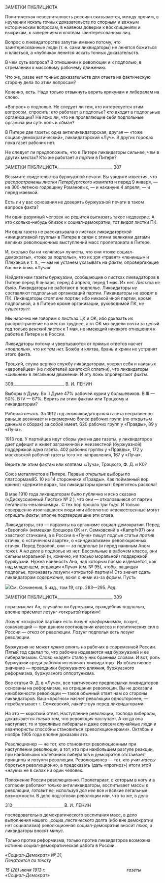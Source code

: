 ЗАМЕТКИ ПУБЛИЦИСТА

Политическая невоспитанность россиян сказывается, между прочим, в неумении ис­кать точных доказательств по спорным и важным историческим вопросам, в наивном доверии к восклицаниям и выкрикам, к заверениям и клятвам заинтересованных лиц.

Вопрос о ликвидаторстве запутан именно потому, что заинтересованные люди (т. е. сами ликвидаторы) не ленятся божиться и клясться, а «публика» ленится искать точных доказательств.

В чем суть вопроса? В отношении к революции и к подполью, в стремлении к массо­вому рабочему движению.

Что же, разве нет точных доказательств для ответа на фактическую сторону дела по этим вопросам?

Конечно, есть. Надо только отвыкнуть верить крикунам и либералам на слово.

«Вопрос» о подполье. Не следует ли тем, кто интересуется этим вопросом, спросить: _кто_ работает в подполье? _кто_ входит в подпольные организации? Не ясно ли, что не проявляющие себя подпольные организации суть ноль и обман?

В Питере две газеты: одна антиликвидаторская, другая — «тоже социал-демократический», ликвидаторский «Луч». В других городах пока газет рабочих нет.

Не следует ли предположить, что в Питере ликвидаторы сильнее, чем в других мес­тах? Кто же работает _в партии_ в Питере?

  

ЗАМЕТКИ ПУБЛИЦИСТА____________________________ 307

Возьмите свидетельства буржуазной печати. Вы увидите известия, что _распростра­нены листки Петербургского комитета_ и перед 9 января, — ив 300-летнюю годовщи­ну Романовых, — и накануне 4 апреля, — и перед маевкой.

Есть ли у вас основания не доверять буржуазной печати в таком вопросе факта?

Ни один разумный человек не решится высказать такое недоверие. А кто сколько-нибудь близок к социал-демократии, тот _видал_ листки ПК.

Ни одна газета не рассказывала о листках ликвидаторской «инициативной группы» в Питере в связи с этими великими датами великих революционных выступлений масс пролетариата в Питере.

И, сколько бы ни «клялись» лучисты, что они «тоже социал-демократы», «тоже за подполье», что их зря «травят» «ленинцы» и Плеханов и т. п., — мы не устанем указы­вать на _факты,_ опровергающие басни и ложь «Луча».

Найдите нам газеты буржуазии, сообщающие о листках ликвидаторов в Питере пе­ред 9 января, перед 4 апреля, перед 1 мая. Их нет. _Листков не было._ Ликвидаторы не работают в подполье. Ликвидаторы _не_ составляют подпольных организаций партии. Ликвидаторы не входят в ПК. Ликвидаторы стоят _вне партии,_ ибо никакой иной пар­тии, кроме подпольной, а в Питере кроме организации, руководимой ПК, _не существу­ет._

Мы нарочно не говорим о листках ЦК и OK, ибо доказать _их_ распространение на местах труднее, а от OK мы видели почти за целый год только _венский_ листок к 1 мая, не имеющий никакого отношения к работе в Питере и в России.

Ликвидаторы потому и увертываются от прямых ответов насчет «подполья», что _их там нет._ Божба и клятва, брань и крики не устранят этого факта.

Троцкий, служа верную службу ликвидаторам, уверял себя и наивных «европейцев» (из любителей азиатской сплетни), что ликвидаторы «сильнее» в легальном движении. И эту ложь опровергают _факты._

  

308__________________________ В. И. ЛЕНИН

Выборы в Думу. Во II Думе 47% рабочей курии у большевиков. В III — 50%. В IV — 67%. Верить ли этим фактам или Троцкому и ликвидаторам?

Рабочая печать. За 1912 год антиликвидаторская газета несравненно раньше возни­кает и неизмеримо более рабочих групп (по открытым данным о сборах) за собой име­ет. 620 рабочих групп у «Правды», 89 у «Луча».

1913 год. У партийцев идут сборы уже на две газеты, у ликвидаторов дает дефицит и живет заграничной и неизвестной (буржуазной) поддержкой _одна_ газета. 402 рабочих группы у «Правды», 172 у московской рабочей газеты того же направления, 167 у «Лу­ча».

Верить ли этим фактам или клятвам «Луча», Троцкого, Ф. Д. и К0?

Союз металлистов в Питере. Первые _открытые_ выборы по платформам95. 10 из 14 сторонники «Правды». Как пойманный вор кричит: «держите вора», так ликвидаторы кричат: берегитесь раскола!

В мае 1910 года ликвидаторам было публично и ясно сказано («Дискуссионный Лис­ток» № 2 ), что они — отколовшиеся от партии легалисты-независимцы . С тех пор прошло _три года._ И только совершенно изолгавшиеся люди или абсолютно невежест­венные могут отрицать _факты,_ вполне подтвердившие эти слова.

Ликвидаторы, это — паразиты на организме социал-демократии. Перед «Европой» (немецкая брошюра OK и г. Семковский в «Kampf»97) они хвастают стачками, а в Рос­сии в «Луче» пишут подлые статьи _против_ стачек, о «стачечном азарте», о «синдика­лизме» революционных стачек. Перед Европой, они — _за_ подполье (и перед наивным Аном тоже). А _на деле_ в подполье их нет. Бессильные в рабочем классе, они сильны моральной (и, конечно, _не только_ моральной) поддержкой буржуазии. Нужна наив­ность Ана, над которым прямо издевается, как над младенцем, редакция «Луча» (см. № 95), чтобы, защищая подполье, признавать лозунги «открытой партии»! Это значит сдать ликвидаторам _содержание,_ воюя с ними из-за _формы._ Пусть

![](file:///C:/Users/bot32/AppData/Local/Temp/msohtmlclip1/01/clip_image001.png)См. Сочинения, 5 изд., том 19, стр. 283—295. _Ред._

  

ЗАМЕТКИ ПУБЛИЦИСТА____________________________ 309

поразмыслит Ан, случайно ли буржуазия, враждебная подполью, вполне приемлет ло­зунг «открытой партии»!

Лозунг «открытой партии» есть лозунг _«реформизма»,_ лозунг, означающий — при данном соотношении классов и политических сил в России — _отказ_ от революции. Ло­зунг подполья есть лозунг революции.

Буржуазия не может _прямо_ влиять на рабочих в современной России. Пятый год сделал то, что рабочие издеваются над буржуазией и ее либерализмом. Слово «кадет» стало у них бранным словом. И вот, роль буржуазии среди рабочих исполняют ликви­даторы. Их объективное значение — проводники буржуазного влияния, буржуазного реформизма, буржуазного оппортунизма.

Все статьи Ф. Д. в «Луче», все тактические предпосылки ликвидаторов основаны на реформизме, на отрицании революции. Вы не доказали неизбежности революции — таков обычный ответ нам со стороны ликвидаторов. Ваш «прогноз» насчет революции односторонен, — перебалтывает г. Семковский, лакействуя перед ликвидаторами.

На это — короткий ответ. Наступление революции, господа либералы, доказывается _только_ тем, что революция наступает. А когда она наступает, то и трусливые либералы и даже совсем случайные люди и авантюристы способны становиться «революционе­рами». Октябрь и ноябрь 1905 года вполне доказали это.

Революционер — не тот, кто становится революционным при наступлении револю­ции, а тот, кто при наибольшем разгуле реакции, при наибольших колебаниях либера­лов и демократов отстаивает принципы и лозунги революции. Революционер — тот, кто _учит массы_ бороться революционно, а предсказать (дать «прогноз») итоги этой «науки» не в силах ни один человек.

Положение России революционно. Пролетариат, с которым в ногу и в согласии ра­ботают _только_ антиликвидаторы, воспитывает массы к революции, _готовит ее,_ ис­пользуя _для нее_ все и всякие легальные возможности. В дело подготовки революции или, что то же, в дело

  

310__________________________ В. И. ЛЕНИН

последовательно демократического воспитания масс, в дело выполнения нашего _социа­__листического_ долга (ибо вне демократии нет социализма) революционная социал-демократия вносит _плюс,_ а ликвидаторы вносят _минус._

Только против реформизма, только против ликвидаторов возможна истинно социал-демократическая работа в России.

_«Социал-Демократ» № 31,                                                                 Печатается по тексту_

_15 (28) июня 1913 г.                                                                   газеты «Социал-Демократ»_